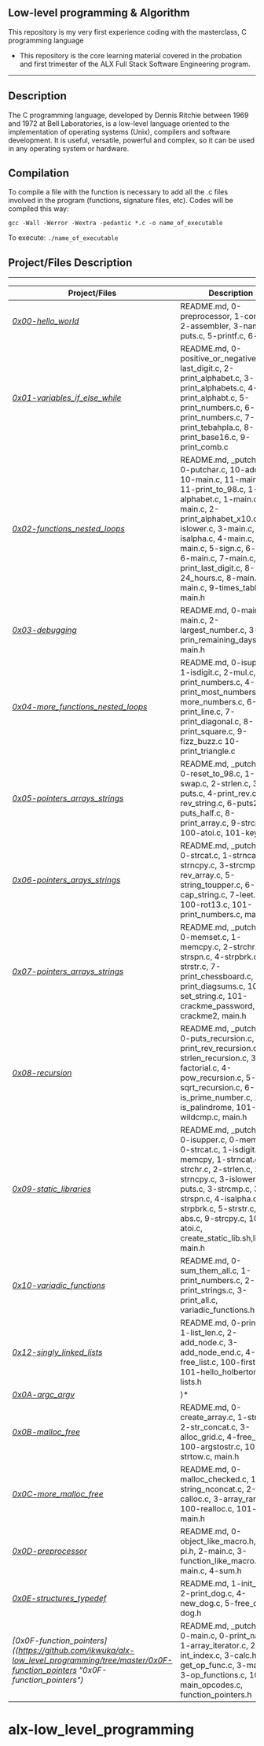 ## Low-level programming & Algorithm

This repository is my very first experience coding with the masterclass, C programming language

- This repository is the core learning material covered in the probation and first trimester of the ALX Full Stack Software Engineering program.

------------------------------------------------------

## Description

The C programming language, developed by Dennis Ritchie between 1969 and 1972 at Bell Laboratories, is a low-level language oriented to the implementation of operating systems (Unix), compilers and software development. It is useful, versatile, powerful and complex, so it can be used in any operating system or hardware.

## **Compilation**

To compile a file with the function is necessary to add all the .c files involved in the program (functions, signature files, etc). Codes will be compiled this way:

```
gcc -Wall -Werror -Wextra -pedantic *.c -o name_of_executable

```

To execute:  `./name_of_executable`

## Project/Files Description

--------------------------------------
|Project/Files|Description|
|--|--|
|*[0x00-hello_world](https://github.com/ikwuka/alx-low_level_programming/tree/master/0x00-hello_world "0x00-hello_world")*|README.md, 0-preprocessor, 1-compiler, 2-assembler, 3-name, 4-puts.c, 5-printf.c, 6-size.c|
|*[0x01-variables_if_else_while](https://github.com/ikwuka/alx-low_level_programming/tree/master/0x01-variables_if_else_while "0x01-variables_if_else_while")*|README.md, 0-positive_or_negative.c, 1-last_digit.c, 2-print_alphabet.c, 3-print_alphabets.c, 4-print_alphabt.c, 5-print_numbers.c, 6-print_numbers.c, 7-print_tebahpla.c, 8-print_base16.c, 9-print_comb.c|
|*[0x02-functions_nested_loops](https://github.com/ikwuka/alx-low_level_programming/tree/master/0x02-functions_nested_loops "0x02-functions_nested_loops")*|README.md, _putchar.c, 0-putchar.c, 10-add.c, 10-main.c, 11-main.c, 11-print_to_98.c, 1-alphabet.c, 1-main.c, 2-main.c, 2-print_alphabet_x10.c, 3-islower.c, 3-main.c, 4-isalpha.c, 4-main.c, 5-main.c, 5-sign.c, 6-abs.c, 6-main.c, 7-main.c, 7-print_last_digit.c, 8-24_hours.c, 8-main.c, 9-main.c, 9-times_table.c, main.h|
|*[0x03-debugging](https://github.com/ikwuka/alx-low_level_programming/tree/master/0x03-debugging "0x03-debugging")*|README.md, 0-main.c, 1-main.c, 2-largest_number.c, 3-prin_remaining_days.c, main.h|
|*[0x04-more_functions_nested_loops](https://github.com/ikwuka/alx-low_level_programming/tree/master/0x04-more-functions_nested_loops "0x04-more-functions_nested_loops")*|README.md, 0-isupper.c, 1-isdigit.c, 2-mul.c, 3-print_numbers.c, 4-print_most_numbers.c, 5-more_numbers.c, 6-print_line.c, 7-print_diagonal.c, 8-print_square.c, 9-fizz_buzz.c 10-print_triangle.c|
|*[0x05-pointers_arrays_strings](https://github.com/ikwuka/alx-low_level_programming/tree/master/0x05-pointers_arrays_strings "0x05-pointers_arrays_strings")*|README.md, _putchar.c, 0-reset_to_98.c, 1-swap.c, 2-strlen.c, 3-puts.c, 4-print_rev.c, 5-rev_string.c, 6-puts2.c, 7-puts_half.c, 8-print_array.c, 9-strcpy.c, 100-atoi.c, 101-keygen.c|
|*[0x06-pointers_arays_strings](https://github.com/ikwuka/alx-low_level_programming/tree/master/0x06-pointers_arrays_strings "0x06-pointers_arrays_strings")*|README.md, _putchar.c, 0-strcat.c, 1-strncat.c, 2-strncpy.c, 3-strcmp.c, 4-rev_array.c, 5-string_toupper.c, 6-cap_string.c, 7-leet.c, 100-rot13.c, 101-print_numbers.c, main.h|
|*[0x07-pointers_arrays_strings](https://github.com/ikwuka/alx-low_level_programming/tree/master/0x07-pointers_arrays_strings "0x07-pointers_arrays_strings")*|README.md, _putchar.c, 0-memset.c, 1-memcpy.c, 2-strchr.c, 3-strspn.c, 4-strpbrk.c, 5-strstr.c, 7-print_chessboard.c, 8-print_diagsums.c, 100-set_string.c, 101-crackme_password, crackme2, main.h|
|*[0x08-recursion](https://github.com/ikwuka/alx-low_level_programming/tree/master/0x08-recursion "0x08-recursion")*|README.md, _putchar.c, 0-puts_recursion.c, 1-print_rev_recursion.c, 2-strlen_recursion.c, 3-factorial.c, 4-pow_recursion.c, 5-sqrt_recursion.c, 6-is_prime_number.c, 100-is_palindrome, 101-wildcmp.c, main.h|
|*[0x09-static_libraries](https://github.com/ikwuka/alx-low_level_programming/tree/master/0x09-static_libraries "0x09-static_libraries")*|README.md, _putchar.c, 0-isupper.c, 0-memset.c, 0-strcat.c, 1-isdigit.c, 1-memcpy, 1-strncat.c, 2-strchr.c, 2-strlen.c, 2-strncpy.c, 3-islower.c, 3-puts.c, 3-strcmp.c, 3-strspn.c, 4-isalpha.c, 4-strpbrk.c, 5-strstr.c, 6-abs.c, 9-strcpy.c, 100-atoi.c, create_static_lib.sh,libmy.a, main.h|
|*[0x10-variadic_functions](https://github.com/ikwuka/alx-low_level_programming/tree/master/0x10-variadic_functions "0x10-variadic_functions")*|README.md, 0-sum_them_all.c, 1-print_numbers.c, 2-print_strings.c, 3-print_all.c, variadic_functions.h|
|*[0x12-singly_linked_lists](https://github.com/ikwuka/alx-low_level_programming/tree/master/0x12-singly_linked_lists "0x12-singly_linked_lists")*|README.md, 0-print_list.c, 1-list_len.c, 2-add_node.c, 3-add_node_end.c, 4-free_list.c, 100-first.c, 101-hello_holberton.asm, lists.h|
|*[0x0A-argc_argv](https://github.com/ikwuka/alx-low_level_programming/tree/master/0x0A-argc_argv "0x0A-argc_argv")*|)*|README.md, 0-whatsmyname.c, 1-args.c, 2-args.c, 3-mul.c, 4-add.c, 100-change.c, main.h|
|*[0x0B-malloc_free](https://github.com/ikwuka/alx-low_level_programming/tree/master/0x0B-malloc_free "0x0B-malloc_free")*|README.md, 0-create_array.c, 1-strdup.c, 2-str_concat.c, 3-alloc_grid.c, 4-free_grid.c, 100-argstostr.c, 101-strtow.c, main.h|
|*[0x0C-more_malloc_free](https://github.com/ikwuka/alx-low_level_programming/tree/master/0x0C-more_malloc_free "0x0C-more_malloc_free")*|README.md, 0-malloc_checked.c, 1-string_nconcat.c, 2-calloc.c, 3-array_range.c, 100-realloc.c, 101-mul.c, main.h|
|*[0x0D-preprocessor](https://github.com/ikwuka/alx-low_level_programming/tree/master/0x0D-preprocessor "0x0D-preprocessor")*|README.md, 0-object_like_macro.h, 1-pi.h, 2-main.c, 3-function_like_macro.h, 3-main.c, 4-sum.h|
|*[0x0E-structures_typedef](https://github.com/ikwuka/alx-low_level_programming/tree/master/0x0E-structures_typedef "0x0E-structures_typedef")*|README.md, 1-init_dog.c, 2-print_dog.c, 4-new_dog.c, 5-free_dog.c, dog.h|
|*[0x0F-function_pointers]((https://github.com/ikwuka/alx-low_level_programming/tree/master/0x0F-function_pointers "0x0F-function_pointers")*|README.md, _putchar.c, 0-main.c, 0-print_name.c, 1-array_iterator.c, 2-int_index.c, 3-calc.h, 3-get_op_func.c, 3-main.c, 3-op_functions.c, 100-main_opcodes.c, function_pointers.h|

# alx-low_level_programming
